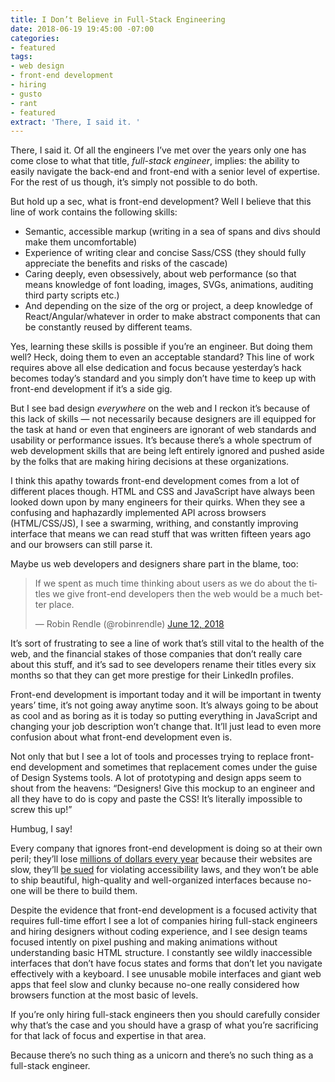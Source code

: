 ```yaml
---
title: I Don’t Believe in Full-Stack Engineering
date: 2018-06-19 19:45:00 -07:00
categories:
- featured
tags:
- web design
- front-end development
- hiring
- gusto
- rant
- featured
extract: 'There, I said it. '
---
```


There, I said it.  Of all the engineers I’ve met over the years only one has come close to what that title, _full-stack engineer_, implies: the ability to easily navigate the back-end and front-end with a senior level of expertise. For the rest of us though, it’s simply not possible to do both. 

But hold up a sec, what is front-end development? Well I believe that this line of work contains the following skills:

- Semantic, accessible markup (writing in a sea of spans and divs should make them uncomfortable)
- Experience of writing clear and concise Sass/CSS (they should fully appreciate the benefits and risks of the cascade)
- Caring deeply, even obsessively, about web performance (so that means knowledge of font loading, images, SVGs, animations, auditing third party scripts etc.)
- And depending on the size of the org or project, a deep knowledge of React/Angular/whatever in order to make abstract components that can be constantly reused by different teams.

Yes, learning these skills is possible if you’re an engineer. But doing them well? Heck, doing them to even an acceptable standard? This line of work requires above all else dedication and focus because yesterday’s hack becomes today’s standard and you simply don’t have time to keep up with front-end development if it’s a side gig.

But I see bad design _everywhere_ on the web and I reckon it’s because of this lack of skills — not necessarily because designers are ill equipped for the task at hand or even that engineers are ignorant of web standards and usability or performance issues. It’s because there’s a whole spectrum of web development skills that are being left entirely ignored and pushed aside by the folks that are making hiring decisions at these organizations.

I think this apathy towards front-end development comes from a lot of different places though. HTML and CSS and JavaScript have always been looked down upon by many engineers for their quirks. When they see a confusing and haphazardly implemented API across browsers (HTML/CSS/JS), I see a swarming, writhing, and constantly improving interface that means we can read stuff that was written fifteen years ago and our browsers can still parse it.

Maybe us web developers and designers share part in the blame, too:

<div class="cell-b20">
<blockquote class="twitter-tweet" data-lang="en"><p lang="en" dir="ltr">If we spent as much time thinking about users as we do about the titles we give front-end developers then the web would be a much better place.</p>&mdash; Robin Rendle (@robinrendle) <a href="https://twitter.com/robinrendle/status/1006561797145440256?ref_src=twsrc%5Etfw">June 12, 2018</a></blockquote>
</div>

It’s sort of frustrating to see a line of work that’s still vital to the health of the web, and the financial stakes of those companies that don’t really care about this stuff, and it’s sad to see developers rename their titles every six months so that they can get more prestige for their LinkedIn profiles.

Front-end development is important today and it will be important in twenty years’ time, it’s not going away anytime soon. It’s always going to be about as cool and as boring as it is today so putting everything in JavaScript and changing your job description won’t change that. It’ll just lead to even more confusion about what front-end development even is.

Not only that but I see a lot of tools and processes trying to replace front-end development and sometimes that replacement comes under the guise of Design Systems tools. A lot of prototyping and design apps seem to shout from the heavens: “Designers! Give this mockup to an engineer and all they have to do is copy and paste the CSS! It’s literally impossible to screw this up!”

Humbug, I say!

Every company that ignores front-end development is doing so at their own peril; they’ll lose [millions of dollars every year](https://wpostats.com/) because their websites are slow, they’ll [be sued](https://www.wsj.com/articles/companies-face-lawsuits-over-website-accessibility-for-blind-users-1478005201) for violating accessibility laws, and they won’t be able to ship beautiful, high-quality and well-organized interfaces because no-one will be there to build them.

Despite the evidence that front-end development is a focused activity that requires full-time effort I see a lot of companies hiring full-stack engineers and hiring designers without coding experience, and I see design teams focused intently on pixel pushing and making animations without understanding basic HTML structure. I constantly see wildly inaccessible interfaces that don’t have focus states and forms that don’t let you navigate effectively with a keyboard. I see unusable mobile interfaces and giant web apps that feel slow and clunky because no-one really considered how browsers function at the most basic of levels.

If you’re only hiring full-stack engineers then you should carefully consider why that’s the case and you should have a grasp of what you’re sacrificing for that lack of focus and expertise in that area. 

Because there’s no such thing as a unicorn and there’s no such thing as a full-stack engineer.

